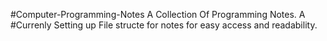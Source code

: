 #Computer-Programming-Notes
A Collection Of Programming Notes.
A
#Currenly Setting up File structe for notes for easy access and readability.




 

